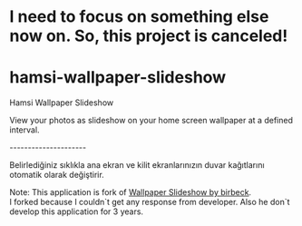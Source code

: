 # I need to focus on something else now on. So, this project is canceled!

hamsi-wallpaper-slideshow
=========================

Hamsi Wallpaper Slideshow

<p>View your photos as slideshow on your home screen wallpaper
at a defined interval.</p>
---------------------
<p>Belirlediğiniz sıklıkla ana ekran ve kilit ekranlarınızın
duvar kağıtlarını otomatik olarak değiştirir.</p>


<p>Note: This application is fork of <a href="https://code.google.com/p/android-wallpaper-slideshow/">Wallpaper Slideshow by birbeck</a>.<br>
I forked because I couldn`t get any response from developer. Also he don`t develop this application for 3 years.<br>
</p>
